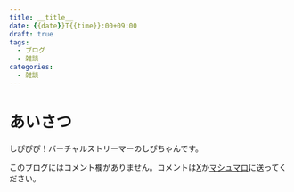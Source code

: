 ```yaml
---
title: __title__
date: {{date}}T{{time}}:00+09:00
draft: true
tags:
  - ブログ
  - 雑談
categories:
  - 雑談
---
```

# あいさつ

しぴぴぴ！バーチャルストリーマーのしぴちゃんです。



このブログにはコメント欄がありません。コメントは[X](https://x.com/CPPP_CPchan)か[マシュマロ](https://marshmallow-qa.com/qeesq0ftfry6tne)に送ってください。